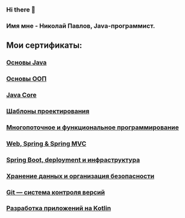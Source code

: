 ### Hi there 👋

### Имя мне - Николай Павлов, Java-программист.

## Мои сертификаты:

### [Основы Java](https://github.com/nik220822/nik220822/blob/main/%D0%9E%D1%81%D0%BD%D0%BE%D0%B2%D1%8B%20Java.pdf)

### [Основы ООП](https://github.com/nik220822/nik220822/blob/main/%D0%9E%D1%81%D0%BD%D0%BE%D0%B2%D1%8B%20%D0%9E%D0%9E%D0%9F.pdf)

### [Java Core](https://github.com/nik220822/nik220822/blob/main/Java%20Core.pdf)

### [Шаблоны проектирования](https://github.com/nik220822/nik220822/blob/main/%D0%A8%D0%B0%D0%B1%D0%BB%D0%BE%D0%BD%D1%8B%20%D0%BF%D1%80%D0%BE%D0%B5%D0%BA%D1%82%D0%B8%D1%80%D0%BE%D0%B2%D0%B0%D0%BD%D0%B8%D1%8F.pdf)

### [Многопоточное и функциональное программирование](https://github.com/nik220822/nik220822/blob/main/%D0%9C%D0%BD%D0%BE%D0%B3%D0%BE%D0%BF%D0%BE%D1%82%D0%BE%D1%87%D0%BD%D0%BE%D0%B5%20%D0%B8%20%D1%84%D1%83%D0%BD%D0%BA%D1%86%D0%B8%D0%BE%D0%BD%D0%B0%D0%BB%D1%8C%D0%BD%D0%BE%D0%B5.pdf)

### [Web, Spring & Spring MVC](https://github.com/nik220822/nik220822/blob/main/Web%2C%20Spring%20%26%20Spring%20MVC.pdf)

### [Spring Boot, deployment и инфраструктура](https://github.com/nik220822/nik220822/blob/main/Spring%20Boot.pdf)

### [Хранение данных и организация безопасности](https://github.com/nik220822/nik220822/blob/main/PersistenceSecurity.pdf)

### [Git — система контроля версий](https://github.com/nik220822/nik220822/blob/main/Git%20%E2%80%94%20%D1%81%D0%B8%D1%81%D1%82%D0%B5%D0%BC%D0%B0%20%D0%BA%D0%BE%D0%BD%D1%82%D1%80%D0%BE%D0%BB%D1%8F%20%D0%B2%D0%B5%D1%80%D1%81%D0%B8%D0%B9.pdf)

### [Разработка приложений на Kotlin](https://github.com/nik220822/nik220822/blob/main/%D0%A0%D0%B0%D0%B7%D1%80%D0%B0%D0%B1%D0%BE%D1%82%D0%BA%D0%B0%20%D0%BF%D1%80%D0%B8%D0%BB%D0%BE%D0%B6%D0%B5%D0%BD%D0%B8%D0%B9%20%D0%BD%D0%B0%20Kotlin.pdf)


<!--
**nik220822/nik220822** is a ✨ _special_ ✨ repository because its `README.md` (this file) appears on your GitHub profile.

Here are some ideas to get you started:

- 🔭 I’m currently working on ...
- 🌱 I’m currently learning ...
- 👯 I’m looking to collaborate on ...
- 🤔 I’m looking for help with ...
- 💬 Ask me about ...
- 📫 How to reach me: ...
- 😄 Pronouns: ...
- ⚡ Fun fact: ...
-->
